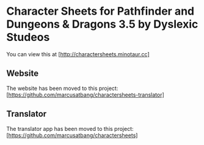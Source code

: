 Character Sheets for Pathfinder and Dungeons & Dragons 3.5 by Dyslexic Studeos
===============

You can view this at [http://charactersheets.minotaur.cc]

## Website

The website has been moved to this project: [https://github.com/marcusatbang/charactersheets-translator]

## Translator

The translator app has been moved to this project: [https://github.com/marcusatbang/charactersheets]